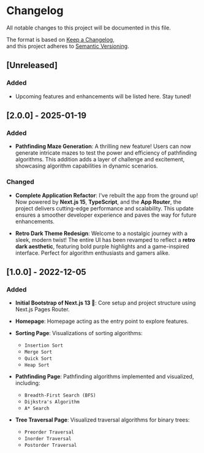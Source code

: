 # Changelog

All notable changes to this project will be documented in this file.

The format is based on [Keep a Changelog](https://keepachangelog.com/en/1.1.0/),  
and this project adheres to [Semantic Versioning](https://semver.org/spec/v2.0.0.html).

## [Unreleased]

### Added

- Upcoming features and enhancements will be listed here. Stay tuned!

## [2.0.0] - 2025-01-19

### Added

- **Pathfinding Maze Generation**: A thrilling new feature! Users can now generate intricate mazes to test the power and efficiency of pathfinding algorithms. This addition adds a layer of challenge and excitement, showcasing algorithm capabilities in dynamic scenarios.

### Changed

- **Complete Application Refactor**: I've rebuilt the app from the ground up! Now powered by **Next.js 15**, **TypeScript**, and the **App Router**, the project delivers cutting-edge performance and scalability. This update ensures a smoother developer experience and paves the way for future enhancements.

- **Retro Dark Theme Redesign**: Welcome to a nostalgic journey with a sleek, modern twist! The entire UI has been revamped to reflect a **retro dark aesthetic**, featuring bold purple highlights and a game-inspired interface. Perfect for algorithm enthusiasts and gamers alike.

## [1.0.0] - 2022-12-05

### Added

- **Initial Bootstrap of Next.js 13 🚀**: Core setup and project structure using Next.js Pages Router.

- **Homepage**: Homepage acting as the entry point to explore features.

- **Sorting Page**: Visualizations of sorting algorithms:

  - `Insertion Sort`
  - `Merge Sort`
  - `Quick Sort`
  - `Heap Sort`

- **Pathfinding Page**: Pathfinding algorithms implemented and visualized, including:

  - `Breadth-First Search (BFS)`
  - `Dijkstra's Algorithm`
  - `A* Search`

- **Tree Traversal Page**: Visualized traversal algorithms for binary trees:
  - `Preorder Traversal`
  - `Inorder Traversal`
  - `Postorder Traversal`
